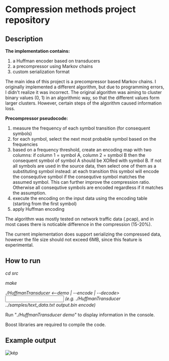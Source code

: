 # Compression methods project repository

## Description
<b>The implementation contains:</b>
1. a Huffman encoder based on transducers
2. a precompressor using Markov chains
3. custom serialization format

The main idea of this project is a precompressor based Markov chains. I originally implemented a different algorithm, but due to programming errors, I didn't realize it was incorrect. The original algorithm was aiming to cluster binary values (0, 1) in an algorithmic way, so that the different values form larger clusters. However, certain steps of the algorithm caused information loss.

<b>Precompressor pseudocode:</b>
  1. measure the frequency of each symbol transition (for consequent symbols)
  2. for each symbol, select the next most probable symbol based on the frequencies
  3. based on a frequency threshold, create an encoding map with two columns: if column 1 = symbol A, column 2 = symbol B then the consequent symbol of symbol A should be XORed with symbol B. If not all symbols are used in the source data, then select one of them as a substituting symbol instead: at each transition this symbol will encode the consequtive symbol if the consequtive symbol matches the assumed symbol. This can further improve the compression ratio. Otherwise all consequtive symbols are encoded regardless if it matches the assumption.
  5. execute the encoding on the input data using the encoding table (starting from the first symbol)
  6. apply Huffman encoding

The algorithm was mostly tested on network traffic data (.pcap), and in most cases there is noticable difference in the compression (15-20%).

The current implementation does support serializing the compressed data, however the file size should not exceed 6MB, since this feature is experimental.

## How to run

  <i>cd src</i>
  
  <i>make</i>
  
   <i>./HuffmanTransducer <--demo | --encode | --decode> <input path> <output path> (e.g. ./HuffmanTransducer ../samples/text_data.txt output.bin encode)  </i>
  
  Run "<i>./HuffmanTransducer demo</i>" to display information in the console.


Boost libraries are required to compile the code.

## Example output

![kép](https://user-images.githubusercontent.com/28252625/120709645-635f8700-c4bd-11eb-87d2-5a0c567fccaa.png)









